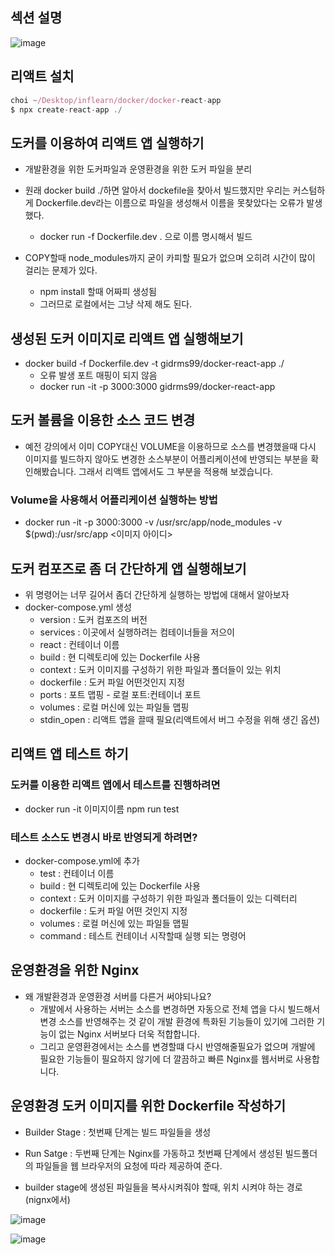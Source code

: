 
## 섹션 설명

![image](https://user-images.githubusercontent.com/49984996/160242775-e1ab36da-e722-42db-b51a-5f2f5e23124d.png)

## 리액트 설치

```node.js
choi ~/Desktop/inflearn/docker/docker-react-app
$ npx create-react-app ./
```

## 도커를 이용하여 리액트 앱 실행하기

+ 개발환경을 위한 도커파일과 운영환경을 위한 도커 파일을 분리
+ 원래 docker build ./하면 알아서 dockefile을 찾아서 빌드했지만 우리는 커스텀하게 Dockerfile.dev라는 이름으로 파일을 생성해서 이름을 못찾았다는 오류가 발생했다.
  - docker run -f Dockerfile.dev . 으로 이름 명시해서 빌드


+ COPY할때 node_modules까지 굳이 카피할 필요가 없으며 오히려 시간이 많이 걸리는 문제가 있다.
  - npm install 할때 어짜피 생성됨
  - 그러므로 로컬에서는 그냥 삭제 해도 된다.

## 생성된 도커 이미지로 리액트 앱 실행해보기
+ docker build -f Dockerfile.dev -t gidrms99/docker-react-app ./
  - 오류 발생 포트 매핑이 되지 않음
  - docker run -it -p 3000:3000 gidrms99/docker-react-app

## 도커 볼륨을 이용한 소스 코드 변경
+ 예전 강의에서 이미 COPY대신 VOLUME을 이용하므로 소스를 변경했을때 다시 이미지를 빌드하지 않아도 변경한 소스부분이 어플리케이션에
반영되는 부분을 확인해봤습니다. 그래서 리액트 앱에서도 그 부분을 적용해 보겠습니다.

### Volume을 사용해서 어플리케이션 실행하는 방법
+ docker run -it -p 3000:3000 -v /usr/src/app/node_modules -v $(pwd):/usr/src/app <이미지 아이디>

## 도커 컴포즈로 좀 더 간단하게 앱 실행해보기
+ 위 명령어는 너무 길어서 좀더 간단하게 실행하는 방법에 대해서 알아보자
+ docker-compose.yml 생성
  - version : 도커 컴포즈의 버전
  - services : 이곳에서 실행하려는 컴테이너들을 저으이
  - react : 컨테이너 이름
  - build : 현 디렉토리에 있는 Dockerfile 사용
  - context : 도커 이미지를 구성하기 위한 파일과 폴더들이 있는 위치
  - dockerfile : 도커 파일 어떤것인지 지정
  - ports : 포트 맵핑 - 로컬 포트:컨테이너 포트
  - volumes : 로컬 머신에 있는 파일들 맵핑
  - stdin_open : 리액트 앱을 끌때 필요(리액트에서 버그 수정을 위해 생긴 옵션)

## 리액트 앱 테스트 하기
### 도커를 이용한 리액트 앱에서 테스트를 진행하려면
+ docker run -it 이미지이름 npm run test

### 테스트 소스도 변경시 바로 반영되게 하려면?
+ docker-compose.yml에 추가 
  - test : 컨테이너 이름
  - build : 현 디렉토리에 있는 Dockerfile 사용
  - context : 도커 이미지를 구성하기 위한 파일과 폴더들이 있는 디렉터리
  - dockerfile : 도커 파일 어떤 것인지 지정
  - volumes : 로컬 머신에 있는 파일들 맵필
  - command : 테스트 컨테이너 시작할때 실행 되는 명령어

## 운영환경을 위한 Nginx 
+ 왜 개발환경과 운영환경 서버를 다른거 써야되나요?
  - 개발에서 사용하는 서버는 소스를 변경하면 자동으로 전체 앱을 다시 빌드해서 변경 소스를 반영해주는 것 같이 개발 환경에 특화된 기능들이 있기에 그러한 기능이 없는 Nginx 서버보다 더욱 적합합니다.
  - 그리고 운영환경에서는 소스를 변경할떄 다시 반영해줄필요가 없으며 개발에 필요한 기능들이 필요하지 않기에 더 깔끔하고 빠른 Nginx를 웹서버로 사용합니다. 

## 운영환경 도커 이미지를 위한 Dockerfile 작성하기
+ Builder Stage : 첫번째 단계는 빌드 파일들을 생성
+ Run Satge : 두번째 단계는 Nginx를 가동하고 첫번째 단계에서 생성된 빌드폴더의 파일들을 웹 브라우저의 요청에 따라 제공하여 준다.

+ builder stage에 생성된 파일들을 복사시켜줘야 할때, 위치 시켜야 하는 경로(nignx에서)

![image](https://user-images.githubusercontent.com/49984996/161983949-2ffbfe87-f376-4d50-9b33-9011b611805f.png)

![image](https://user-images.githubusercontent.com/49984996/161984811-9d08fb8c-d5f1-4ca0-b61c-3dc831ad71d7.png)
